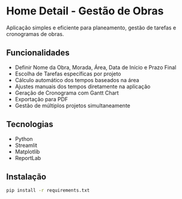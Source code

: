 # Home Detail - Gestão de Obras

Aplicação simples e eficiente para planeamento, gestão de tarefas e cronogramas de obras.

## Funcionalidades
- Definir Nome da Obra, Morada, Área, Data de Início e Prazo Final
- Escolha de Tarefas específicas por projeto
- Cálculo automático dos tempos baseados na área
- Ajustes manuais dos tempos diretamente na aplicação
- Geração de Cronograma com Gantt Chart
- Exportação para PDF
- Gestão de múltiplos projetos simultaneamente

## Tecnologias
- Python
- Streamlit
- Matplotlib
- ReportLab

## Instalação
```bash
pip install -r requirements.txt

